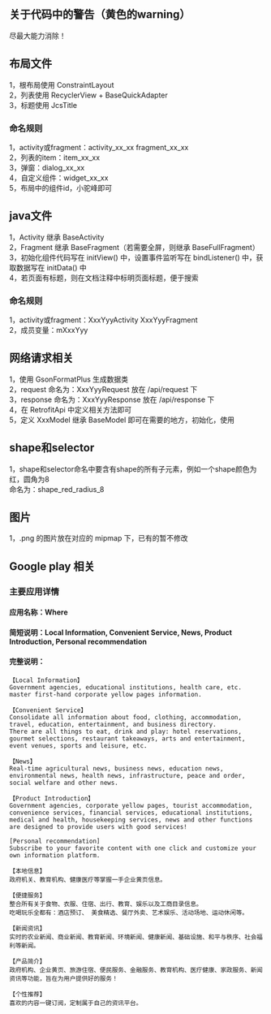 ## 关于代码中的警告（黄色的warning）
尽最大能力消除！

## 布局文件
1，根布局使用 ConstraintLayout  
2，列表使用 RecyclerView + BaseQuickAdapter  
3，标题使用 JcsTitle  
### 命名规则
   1，activity或fragment：activity_xx_xx  fragment_xx_xx  
   2，列表的item：item_xx_xx  
   3，弹窗：dialog_xx_xx  
   4，自定义组件：widget_xx_xx  
   5，布局中的组件id，小驼峰即可  

## java文件
1，Activity 继承 BaseActivity  
2，Fragment 继承 BaseFragment（若需要全屏，则继承 BaseFullFragment）  
3，初始化组件代码写在 initView() 中，设置事件监听写在 bindListener() 中，获取数据写在 initData() 中  
4，若页面有标题，则在文档注释中标明页面标题，便于搜索  
### 命名规则
   1，activity或fragment：XxxYyyActivity  XxxYyyFragment  
   2，成员变量：mXxxYyy  
   
## 网络请求相关
1，使用 GsonFormatPlus 生成数据类  
2，request 命名为：XxxYyyRequest 放在 /api/request 下  
3，response 命名为：XxxYyyResponse 放在 /api/response 下  
4，在 RetrofitApi 中定义相关方法即可  
5，定义 XxxModel 继承 BaseModel 即可在需要的地方，初始化，使用  

## shape和selector
1，shape和selector命名中要含有shape的所有子元素，例如一个shape颜色为红，圆角为8  
    命名为：shape_red_radius_8  
    
## 图片
1，.png 的图片放在对应的 mipmap 下，已有的暂不修改


## Google play 相关
### 主要应用详情
#### 应用名称：Where
#### 简短说明：Local Information, Convenient Service, News, Product Introduction, Personal recommendation
#### 完整说明：
    【Local Information】
    Government agencies, educational institutions, health care, etc. master first-hand corporate yellow pages information.

    【Convenient Service】
    Consolidate all information about food, clothing, accommodation, travel, education, entertainment, and business directory.
    There are all things to eat, drink and play: hotel reservations, gourmet selections, restaurant takeaways, arts and entertainment, event venues, sports and leisure, etc.

    【News】
    Real-time agricultural news, business news, education news, environmental news, health news, infrastructure, peace and order, social welfare and other news.

    【Product Introduction】
    Government agencies, corporate yellow pages, tourist accommodation, convenience services, financial services, educational institutions, medical and health, housekeeping services, news and other functions are designed to provide users with good services!

    [Personal recommendation]
    Subscribe to your favorite content with one click and customize your own information platform.

    【本地信息】
    政府机关、教育机构、健康医疗等掌握一手企业黄页信息。

    【便捷服务】
    整合所有关于食物、衣服、住宿、出行、教育、娱乐以及工商目录信息。
    吃喝玩乐全都有：酒店预订、 美食精选、餐厅外卖、艺术娱乐、活动场地、运动休闲等。

    【新闻资讯】
    实时的农业新闻、商业新闻、教育新闻、环境新闻、健康新闻、基础设施、和平与秩序、社会福利等新闻。

    【产品简介】
    政府机构、企业黄页、旅游住宿、便民服务、金融服务、教育机构、医疗健康、家政服务、新闻资讯等功能，旨在为用户提供好的服务！

    【个性推荐】
    喜欢的内容一键订阅，定制属于自己的资讯平台。







